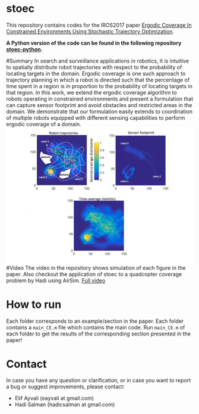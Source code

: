 # stoec
This repository contains codes for the IROS2017 paper [Ergodic Coverage In Constrained Environments Using Stochastic Trajectory Optimization](http://biorobotics.ri.cmu.edu/papers/paperUploads/1707.04294.pdf).

**A Python version of the code can be found in the following repository [stoec-python](https://github.com/Hadisalman/search-coverage/tree/stoec).**

#Summary
In search and surveillance applications in robotics, it is intuitive to spatially distribute robot trajectories with respect to the probability of locating targets in the domain.
Ergodic coverage is one such approach to trajectory planning in which a robot is directed such that the percentage of time spent in a region is in proportion to the probability of locating targets
in that region. In this work, we extend the ergodic coverage algorithm to robots operating in constrained environments and present a formulation that can capture sensor footprint
and avoid obstacles and restricted areas in the domain. We demonstrate that our formulation easily extends to coordination of multiple robots equipped with different sensing capabilities
to perform ergodic coverage of a domain.
![Example](./plot.png)
#Video
The video in the repository shows simulation of each figure in the paper. Also checkout the application of stoec to a quadcopter coverage problem by Hadi using AirSim.
[Full video](https://www.youtube.com/watch?v=ij7dZU_yoRI)


# How to run
Each folder corresponds to an example/section in the paper. Each folder contains a `main_CE.m` file which contains the main code. Run `main_CE.m` of each folder to get the results of the corresponding section presented in the paper!

# Contact
In case you have any question or clarification, or in case you want to report a bug or suggest improvements, please contact:

* Elif Ayvali (eayvali at gmail.com)
* Hadi Salman (hadicsalman at gmail.com)
